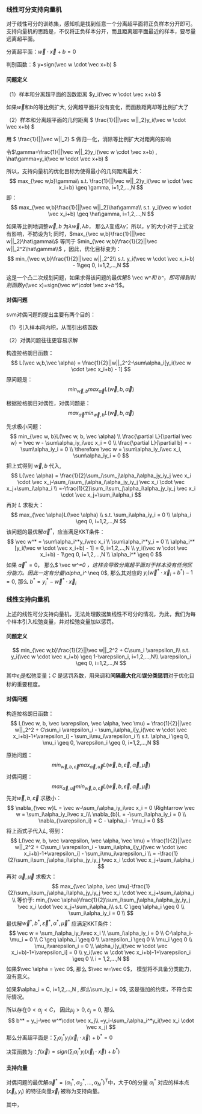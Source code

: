 ### 线性可分支持向量机

对于线性可分的训练集，感知机是找到任意一个分离超平面将正负样本分开即可。支持向量机的思路是，不仅将正负样本分开，而且距离超平面最近的样本，要尽量远离超平面。

分离超平面：$\vec w \cdot \vec x+b=0$ 

判别函数：$ y=sign(\vec w \cdot \vec x+b) $



#### 问题定义

（1）样本和分离超平面的函数距离  $y_i(\vec w \cdot \vec x+b) $ 

如果$\vec w$和b的等比例扩大, 分离超平面并没有变化，而函数距离却等比例扩大了

（2）样本和分离超平面的几何距离 $ \frac{1}{||\vec w||_2}y_i(\vec w \cdot \vec x+b) $

用 $ \frac{1}{||\vec w||_2} $ 做归一化，消除等比例扩大对距离的影响



令$\gamma=\frac{1}{||\vec w||_2}y_i(\vec w \cdot \vec x+b) ,  \hat\gamma=y_i(\vec w \cdot \vec x+b) $

所以，支持向量机的优化目标为使得最小的几何距离最大：
$$
max_{\vec w,b}\gamma\\
s.t. \frac{1}{||\vec w||_2}y_i(\vec w \cdot \vec x_i+b) \geq \gamma, i=1,2,...,N
$$
即：
$$
max_{\vec w,b}\frac{1}{||\vec w||_2}\hat\gamma\\
s.t. y_i(\vec w \cdot \vec x_i+b) \geq \hat\gamma, i=1,2,...,N
$$


如果等比例地调整$\vec w,b$ 为$\lambda\vec w, \lambda b$， 那么$\hat \lambda$变成$\lambda \hat \gamma$，所以，$\hat \gamma$ 的大小对于上式没有影响，不妨设为1; 同时，$max_{\vec w,b}\frac{1}{||\vec w||_2}\hat\gamma\\$ 等同于 $min_{\vec w,b}\frac{1}{2}||\vec w||_2^2\hat\gamma\\$  ，因此，优化目标变为：
$$
min_{\vec w,b}\frac{1}{2}||\vec w||_2^2\\
s.t. y_i(\vec w \cdot \vec x_i+b) - 1\geq 0, i=1,2,...,N
$$


这是一个凸二次规划问题，如果求得该问题的最优解$ \vec w^*和 b^*$， 即可得到判别函数$y(\vec x)=sign(\vec w^*\cdot \vec x+b^*)$。



#### 对偶问题

svm对偶问题的提出主要有两个目的：

（1）引入样本间内积，从而引出核函数

（2）对偶问题往往更容易求解



构造拉格朗日函数：
$$
L(\vec w,b,\vec \alpha) = \frac{1}{2}||w||_2^2-\sum\alpha_i[y_i(\vec w \cdot \vec x_i+b) - 1]
$$
原问题是：
$$
min_{\vec w, b}max_{\vec \alpha}L(\vec w, b, \vec \alpha)
$$


根据拉格朗日对偶性，对偶问题是：
$$
max_{\vec \alpha}min_{\vec w, b}L(\vec w, b, \vec \alpha)
$$


先求极小问题：
$$
min_{\vec w, b}L(\vec w, b, \vec \alpha) \\
\frac{\partial L}{\partial \vec w} = \vec w - \sum\alpha_iy_i\vec x_i = 0 \\
\frac{\partial L}{\partial b} = -\sum\alpha_iy_i = 0 \\
\therefore \vec w = \sum\alpha_iy_i\vec x_i, \sum\alpha_iy_i = 0
$$
把上式得到 $\vec w, b$ 代入, 
$$
L(\vec \alpha) = \frac{1}{2}\sum_i\sum_j\alpha_i\alpha_jy_iy_j \vec x_i \cdot \vec x_j-\sum_i\sum_j\alpha_i\alpha_jy_iy_j \vec x_i \cdot \vec x_j+\sum_i\alpha_i \\
=-\frac{1}{2}\sum_i\sum_j\alpha_i\alpha_jy_iy_j \vec x_i \cdot \vec x_j+\sum_i\alpha_i
$$
再对 $L$ 求极大：
$$
max_{\vec \alpha}L(\vec \alpha) \\
s.t. \sum_i\alpha_iy_i = 0 \\
\alpha_i \geq 0, i=1,2,...,N
$$
该问题的最优解$\vec\alpha^*$，应当满足KKT条件：
$$
\vec w^* = \sum\alpha_i^*y_i\vec x_i \\
\sum\alpha_i^*y_i = 0  \\
\alpha_i^*[y_i(\vec w \cdot \vec x_i+b) - 1] = 0, i=1,2,...,N \\
y_i(\vec w \cdot \vec x_i+b) - 1\geq 0, i=1,2,...,N \\
\alpha_i^* \geq 0
$$
如果 $\vec a^*=0$， 那么$ \vec w^*=0 $， 这样会导致分离超平面对于样本没有任何区分能力。因此一定有分量$\alpha_i^* \neq 0$, 那么其对应的 $y_i(\vec w^* \cdot \vec x_i+b^*)-1 = 0$, 那么 $b^*=y_i^*-\vec w^* \cdot \vec x_i$



### 线性支持向量机

上述的线性可分支持向量机，无法处理数据集线性不可分的情况，为此，我们为每个样本引入松弛变量，并对松弛变量加以惩罚。



#### 问题定义

$$
min_{\vec w,b}\frac{1}{2}||\vec w||_2^2 + C\sum_i \varepsilon_i\\
s.t. y_i(\vec w \cdot \vec x_i+b) \geq 1-\varepsilon_i, i=1,2,...,N\\
\varepsilon_i \geq 0, i=1,2,...,N
$$



其中$\varepsilon_i$是松弛变量；$C$ 是惩罚系数，用来调和**间隔最大化**和**误分类惩罚**对于优化目标的重要程度。



#### 对偶问题

构造拉格朗日函数：
$$
L(\vec w, b, \vec \varepsilon, \vec \alpha, \vec \mu) =
\frac{1}{2}||\vec w||_2^2 + C\sum_i \varepsilon_i - 
\sum_i\alpha_i[y_i(\vec w \cdot \vec x_i+b)-1+\varepsilon_i] - 
\sum_i\mu_i\varepsilon_i \\
s.t. \alpha_i \geq 0, \mu_i \geq 0, \varepsilon_i \geq 0,  i=1,2,...,N
$$


原始问题：
$$
min_{\vec w, b, \vec \varepsilon}max_{\vec \alpha, \vec u}L(\vec w, b, \vec \varepsilon, \vec \alpha, \vec \mu)
$$
对偶问题：
$$
max_{\vec \alpha, \vec u}min_{\vec w, b, \vec \varepsilon}L(\vec w, b, \vec \varepsilon, \vec \alpha, \vec \mu)
$$
先对$\vec w, b, \vec \varepsilon$ 求极小：
$$
\nabla_{\vec w}L = \vec w-\sum_i\alpha_iy_i\vec x_i = 0 \Rightarrow \vec w = \sum_i\alpha_iy_i\vec x_i\\
\nabla_{b}L = -\sum_i\alpha_iy_i = 0 \\
\nabla_{\varepsilon_i} = C - \alpha_i - \mu_i = 0
$$
将上面式子代入$L$, 得到：
$$
L(\vec w, b, \vec \varepsilon, \vec \alpha, \vec \mu) =
\frac{1}{2}||\vec w||_2^2 + C\sum_i \varepsilon_i - 
\sum_i\alpha_i[y_i(\vec w \cdot \vec x_i+b)-1+\varepsilon_i] - 
\sum_i\mu_i\varepsilon_i \\
= -\frac{1}{2}\sum_i\sum_j\alpha_i\alpha_jy_iy_j \vec x_i \cdot \vec x_j+\sum_i\alpha_i
$$
再对 $\vec \alpha, \vec \mu$ 求极大：
$$
max_{\vec \alpha, \vec \mu}-\frac{1}{2}\sum_i\sum_j\alpha_i\alpha_jy_iy_j \vec x_i \cdot \vec x_j+\sum_i\alpha_i \\
等价于: min_{\vec \alpha}\frac{1}{2}\sum_i\sum_j\alpha_i\alpha_jy_iy_j \vec x_i \cdot \vec x_j+\sum_i\alpha_i\\
s.t. C \geq \alpha_i \geq 0 \\
\sum_i\alpha_iy_i = 0 \\
$$
最优解$\vec w^*, b^*, \vec \varepsilon^*, \alpha^*, \vec \mu^*$ 应满足KKT条件：
$$
\vec w = \sum_i\alpha_iy_i\vec x_i \\
\sum_i\alpha_iy_i = 0 \\
C-\alpha_i-\mu_i = 0 \\
C \geq \alpha_i \geq 0 \\
\varepsilon_i \geq 0 \\
\mu_i \geq 0 \\
\mu_i\varepsilon_i = 0 \\
\alpha_i[y_i(\vec w \cdot \vec x_i+b)-1+\varepsilon_i] = 0 \\
y_i(\vec w \cdot \vec x_i+b)-1+\varepsilon_i \geq 0 \\
i = 1,2,...,N
$$
如果$\vec \alpha = \vec 0$, 那么 $\vec w=\vec 0$， 模型将不具备分类能力，没有意义。

如果$\alpha_i = C, i=1,2,...,N $, 那么$\sum_iy_i = 0$,  这是强加的约束，不符合实际情况。

所以存在$0<\alpha_j<C$， 因此$\mu_j > 0, \varepsilon_j=0$,  那么
$$
b^* = y_j-\vec w^*\cdot \vec x_j\\
=y_i-\sum_i\alpha_i^*y_i(\vec x_i \cdot \vec x_j)
$$
那么分离超平面是：$\sum_i\alpha_i^*y_i(\vec x_i \cdot \vec x) + b^* = 0$

决策函数为：$f(\vec x) = sign(\sum_i\alpha_i^*y_i(\vec x_i \cdot \vec x) + b^*)$



#### 支持向量

对偶问题的最优解$\vec \alpha^*=(\alpha_1^*, \alpha_2^*,...,\alpha_N^*)^T$中，大于0的分量 $\alpha_i^*$   对应的样本点$(\vec x_i, y_i)$  的特征向量$\vec x_i$ 被称为支持向量。

其中，